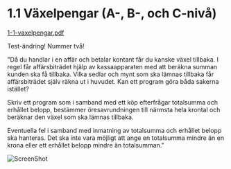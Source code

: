 1.1 Växelpengar (A-, B-, och C-nivå)
====================================
[1-1-vaxelpengar.pdf](https://github.com/1dv402/kursmaterial/raw/master/Laborationsuppgifter/1-1-vaxelpengar.pdf)

Test-ändring! Nummer två!

"Då du handlar i en affär och betalar kontant får du kanske växel tillbaka. I regel får affärsbiträdet hjälp av kassaapparaten med att beräkna summan kunden ska få tillbaka. Vilka sedlar och mynt som ska lämnas tillbaka får affärsbiträdet själv räkna ut i huvudet. Kan ett program göra båda sakerna istället?

Skriv ett program som i samband med ett köp efterfrågar totalsumma och erhållet belopp, bestämmer öresavrundningen till närmsta hela krontal och beräknar den växel som ska lämnas tillbaka.

Eventuella fel i samband med inmatning av totalsumma och erhållet belopp ska hanteras. Det ska inte vara möjligt att ange en totalsumma mindre än en krona eller ett erhållet belopp mindre än totalsumman."

![ScreenShot](README.png)
